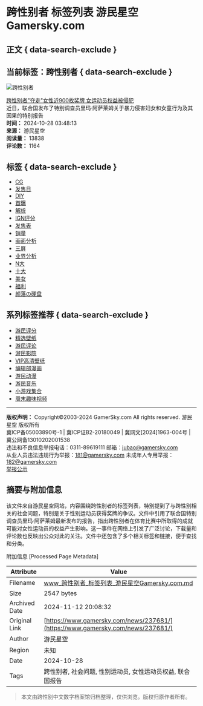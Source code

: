 # 跨性别者 标签列表 游民星空 Gamersky.com

## 正文 { data-search-exclude }


## 当前标签：跨性别者 { data-search-exclude }

![跨性别者](https://imgs.gamersky.com/upimg/new_preview/2024/10/28/origin_b_202410280347536776.jpg "跨性别者")

[跨性别者"夺走"女性近900枚奖牌 女运动员权益被侵犯](https://www.gamersky.com/news/202410/1835700.shtml "跨性别者")  
近日，联合国发布了特别调查员里玛·阿萨莱姆关于暴力侵害妇女和女童行为及其因果的特别报告  
**时间：** 2024-10-28 03:48:13  
**来源：** 游民星空  
**阅读量：** 13838  
**评论数：** 1164  

## 标签 { data-search-exclude }
- [CG](http://tag.gamersky.com/news/531.html) 
- [发售日](http://tag.gamersky.com/news/279.html) 
- [DIY](http://tag.gamersky.com/news/1709.html) 
- [首曝](http://tag.gamersky.com/news/563.html) 
- [解析](http://tag.gamersky.com/news/546.html) 
- [IGN评分](http://tag.gamersky.com/news/517.html) 
- [发售表](http://tag.gamersky.com/news/620.html) 
- [销量](http://tag.gamersky.com/news/637.html) 
- [画面分析](http://tag.gamersky.com/news/1645.html) 
- [三屏](http://tag.gamersky.com/news/1680.html) 
- [业界分析](http://tag.gamersky.com/news/1570.html) 
- [N大](http://tag.gamersky.com/news/76.html) 
- [十大](http://tag.gamersky.com/news/64.html) 
- [美女](http://tag.gamersky.com/news/66.html) 
- [福利](http://tag.gamersky.com/news/1626.html) 
- [颜落の硬盘](http://tag.gamersky.com/news/888.html)

## 系列标签推荐 { data-search-exclude }
- [游民评分](http://tag.gamersky.com/news/5515.html) 
- [精选壁纸](http://tag.gamersky.com/news/653.html) 
- [游民评论](http://tag.gamersky.com/news/2289.html) 
- [游民影院](http://tag.gamersky.com/news/839.html) 
- [VIP高清壁纸](http://tag.gamersky.com/news/285.html) 
- [编辑部漫画](http://tag.gamersky.com/news/1580.html) 
- [游民动漫](http://tag.gamersky.com/news/2603.html) 
- [游民音乐](http://tag.gamersky.com/news/1568.html) 
- [小游戏集合](http://tag.gamersky.com/news/1618.html) 
- [周末趣味视频](http://tag.gamersky.com/news/113.html)

---

**版权声明：** Copyright©2003-2024 GamerSky.com All rights reserved. 游民星空 版权所有  
冀ICP备05003890号-1  |  冀ICP证B2-20180049  |  冀网文[2024]1963-004号  |  冀公网备13010202001538  
违法和不良信息举报电话：0311-89619111  邮箱：jubao@gamersky.com  
从业人员违法违规行为举报：181@gamersky.com  未成年人专用举报：182@gamersky.com  
[举报公示](https://db5.gamersky.com/Common/ShowDownloadUrl.aspx?urlid=0&id=1532771)

## 摘要与附加信息

<!-- tcd_abstract -->
该文件来自游民星空网站，内容围绕跨性别者的标签列表，特别提到了与跨性别相关的社会问题，特别是关于性别运动员获得奖牌的争议。文件中引用了联合国特别调查员里玛·阿萨莱姆最新发布的报告，指出跨性别者在体育比赛中所取得的成就可能对女性运动员的权益产生影响。这一事件在网络上引发了广泛讨论，下载量和评论数也反映出公众对此的关注。文件中还包含了多个相关标签和链接，便于查找和分类。
<!-- tcd_abstract_end -->

附加信息 [Processed Page Metadata]

| Attribute       | Value                                  |
|-----------------|----------------------------------------|
| Filename        | www_跨性别者_标签列表_游民星空Gamersky.com.md                             |
| Size            | 2547 bytes                           |
| Archived Date   | 2024-11-12 20:08:32                             |
| Original Link   | [https://www.gamersky.com/news/237681/](https://www.gamersky.com/news/237681/)                       |
| Author          | 游民星空                               |
| Region          | 未知                               |
| Date            | 2024-10-28                                 |
| Tags            | 跨性别者, 社会问题, 性别运动员, 女性运动员权益, 联合国报告                                 |
>
> 本文由跨性别中文数字档案馆归档整理，仅供浏览。版权归原作者所有。
>